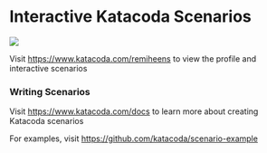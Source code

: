 # Interactive Katacoda Scenarios

[![](http://shields.katacoda.com/katacoda/remiheens/count.svg)](https://www.katacoda.com/remiheens "Get your profile on Katacoda.com")

Visit https://www.katacoda.com/remiheens to view the profile and interactive scenarios

### Writing Scenarios
Visit https://www.katacoda.com/docs to learn more about creating Katacoda scenarios

For examples, visit https://github.com/katacoda/scenario-example
